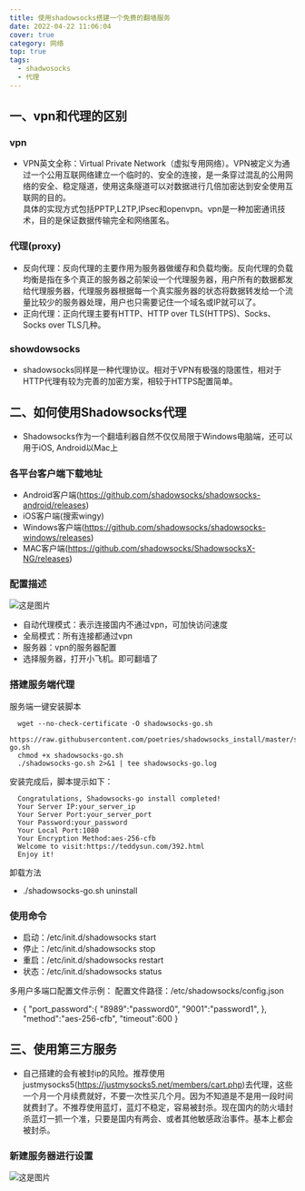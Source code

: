 ```yaml
---
title: 使用shadowsocks搭建一个免费的翻墙服务  
date: 2022-04-22 11:06:04  
cover: true   
category: 网络   
top: true  
tags: 
  - shadwosocks
  - 代理
---
```


## 一、vpn和代理的区别

### vpn
- VPN英文全称：Virtual Private Network（虚拟专用网络）。VPN被定义为通过一个公用互联网络建立一个临时的、安全的连接，是一条穿过混乱的公用网络的安全、稳定隧道，使用这条隧道可以对数据进行几倍加密达到安全使用互联网的目的。  
  具体的实现方式包括PPTP,L2TP,IPsec和openvpn。vpn是一种加密通讯技术，目的是保证数据传输完全和网络匿名。  

### 代理(proxy)
- 反向代理：反向代理的主要作用为服务器做缓存和负载均衡。反向代理的负载均衡是指在多个真正的服务器之前架设一个代理服务器，用户所有的数据都发给代理服务器，代理服务器根据每一个真实服务器的状态将数据转发给一个流量比较少的服务器处理，用户也只需要记住一个域名或IP就可以了。
- 正向代理：正向代理主要有HTTP、HTTP over TLS(HTTPS)、Socks、Socks over TLS几种。  

### showdowsocks
- shadowsocks同样是一种代理协议。相对于VPN有极强的隐匿性，相对于HTTP代理有较为完善的加密方案，相较于HTTPS配置简单。  

## 二、如何使用Shadowsocks代理
- Shadowsocks作为一个翻墙利器自然不仅仅局限于Windows电脑端，还可以用于iOS, Android以Mac上  
### 各平台客户端下载地址
- Android客户端(https://github.com/shadowsocks/shadowsocks-android/releases)
- iOS客户端(搜索wingy)
- Windows客户端(https://github.com/shadowsocks/shadowsocks-windows/releases)
- MAC客户端(https://github.com/shadowsocks/ShadowsocksX-NG/releases)

### 配置描述
![这是图片](/img/422/peizhi.png "Magic Gardens")
- 自动代理模式：表示连接国内不通过vpn，可加快访问速度
- 全局模式：所有连接都通过vpn
- 服务器：vpn的服务器配置
- 选择服务器，打开小飞机。即可翻墙了

### 搭建服务端代理
服务端一键安装脚本
```
  wget --no-check-certificate -O shadowsocks-go.sh 
  https://raw.githubusercontent.com/poetries/shadowsocks_install/master/shadowsocks-go.sh
  chmod +x shadowsocks-go.sh
  ./shadowsocks-go.sh 2>&1 | tee shadowsocks-go.log 
```

安装完成后，脚本提示如下：
```
  Congratulations, Shadowsocks-go install completed!
  Your Server IP:your_server_ip
  Your Server Port:your_server_port
  Your Password:your_password
  Your Local Port:1080
  Your Encryption Method:aes-256-cfb
  Welcome to visit:https://teddysun.com/392.html
  Enjoy it!  
```

卸载方法
- ./shadowsocks-go.sh uninstall

### 使用命令
- 启动：/etc/init.d/shadowsocks start
- 停止：/etc/init.d/shadowsocks stop
- 重启：/etc/init.d/shadowsocks restart
- 状态：/etc/init.d/shadowsocks status

多用户多端口配置文件示例： 配置文件路径：/etc/shadowsocks/config.json  
- {
  "port_password":{
  "8989":"password0",
  "9001":"password1",
  },
  "method":"aes-256-cfb",
  "timeout":600
  }

## 三、使用第三方服务
- 自己搭建的会有被封ip的风险。推荐使用justmysocks5(https://justmysocks5.net/members/cart.php)去代理，这些一个月一个月续费就好，不要一次性买几个月。因为不知道是不是用一段时间就费封了。不推荐使用蓝灯，蓝灯不稳定，容易被封杀。现在国内的防火墙封杀蓝灯一抓一个准，只要是国内有两会、或者其他敏感政治事件。基本上都会被封杀。  

### 新建服务器进行设置
![这是图片](/img/422/fuwuqi.png "Magic Gardens")